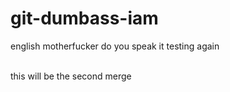 # git-dumbass-iam
english motherfucker do you speak it
testing again

<br>
this will be the second merge
